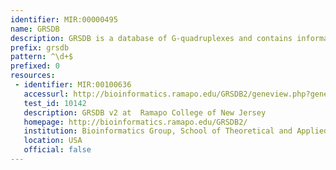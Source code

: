 ```yaml
---
identifier: MIR:00000495
name: GRSDB
description: GRSDB is a database of G-quadruplexes and contains information on composition and distribution of putative Quadruplex-forming G-Rich Sequences (QGRS) mapped in the eukaryotic pre-mRNA sequences, including those that are alternatively processed (alternatively spliced or alternatively polyadenylated). The data stored in the GRSDB is based on computational analysis of NCBI Entrez Gene entries and their corresponding annotated genomic nucleotide sequences of RefSeq/GenBank.
prefix: grsdb
pattern: ^\d+$
prefixed: 0
resources:
 - identifier: MIR:00100636
   accessurl: http://bioinformatics.ramapo.edu/GRSDB2/geneview.php?geneID=${id}
   test_id: 10142
   description: GRSDB v2 at  Ramapo College of New Jersey
   homepage: http://bioinformatics.ramapo.edu/GRSDB2/
   institution: Bioinformatics Group, School of Theoretical and Applied Science, Ramapo College of New Jersey, Mahwah
   location: USA
   official: false
---
```


